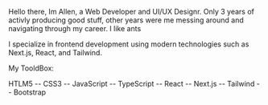 Hello there,
Im Allen, a Web Developer and UI/UX Designr.
Only 3 years of activly producing good stuff, other years were me messing around and navigating through my career.
I like ants

I specialize in frontend development using modern technologies such as Next.js, React, and Tailwind.

My TooldBox:

HTLM5 -- CSS3 -- JavaScript -- TypeScript -- React -- Next.js -- Tailwind -- Bootstrap
